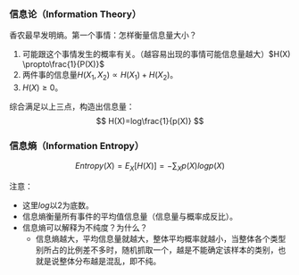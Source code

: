 ### 信息论（Information Theory）

香农最早发明熵。第一个事情：怎样衡量信息量大小？

1. 可能跟这个事情发生的概率有关。（越容易出现的事情可能信息量越大）$H(X)  \propto\frac{1}{P(X)}$
2. 两件事的信息量$H(X_1,X_2)\propto H(X_1)+H(X_2)$。
3. $H(X)\geqslant 0$。

综合满足以上三点，构造出信息量：
$$
H(X)=log\frac{1}{p(X)}
$$

### 信息熵（Information Entropy）

$$
Entropy(X)=E_X[H(X)] =-\sum_{X}p(X)logp(X)
$$

注意：

- 这里$log$以2为底数。
- 信息熵衡量所有事件的平均值信息量（信息量与概率成反比）。
- 信息熵可以解释为不纯度？为什么？
  - 信息熵越大，平均信息量就越大，整体平均概率就越小，当整体各个类型别所占的比例差不多时，随机抓取一个，越是不能确定该样本的类别，也就是说整体分布越是混乱，即不纯。



